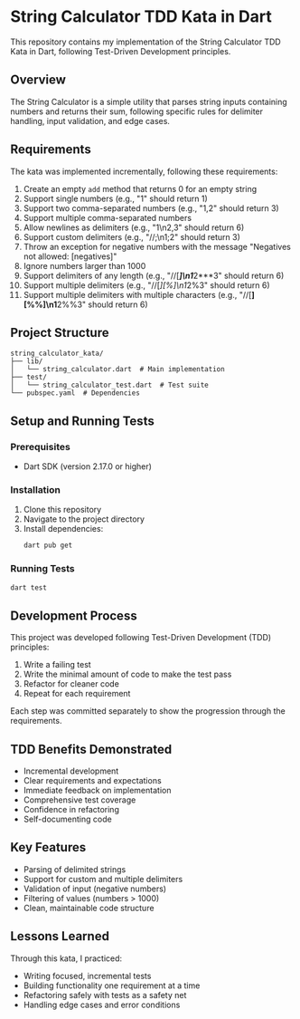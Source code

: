 # String Calculator TDD Kata in Dart

This repository contains my implementation of the String Calculator TDD Kata in Dart, following Test-Driven Development principles.

## Overview

The String Calculator is a simple utility that parses string inputs containing numbers and returns their sum, following specific rules for delimiter handling, input validation, and edge cases.

## Requirements

The kata was implemented incrementally, following these requirements:

1. Create an empty `add` method that returns 0 for an empty string
2. Support single numbers (e.g., "1" should return 1)
3. Support two comma-separated numbers (e.g., "1,2" should return 3)
4. Support multiple comma-separated numbers
5. Allow newlines as delimiters (e.g., "1\n2,3" should return 6)
6. Support custom delimiters (e.g., "//;\n1;2" should return 3)
7. Throw an exception for negative numbers with the message "Negatives not allowed: [negatives]"
8. Ignore numbers larger than 1000
9. Support delimiters of any length (e.g., "//[***]\n1***2***3" should return 6)
10. Support multiple delimiters (e.g., "//[*][%]\n1*2%3" should return 6)
11. Support multiple delimiters with multiple characters (e.g., "//[**][%%]\n1**2%%3" should return 6)

## Project Structure

```
string_calculator_kata/
├── lib/
│   └── string_calculator.dart  # Main implementation
├── test/
│   └── string_calculator_test.dart  # Test suite
└── pubspec.yaml  # Dependencies
```

## Setup and Running Tests

### Prerequisites

- Dart SDK (version 2.17.0 or higher)

### Installation

1. Clone this repository
2. Navigate to the project directory
3. Install dependencies:
   ```bash
   dart pub get
   ```

### Running Tests

```bash
dart test
```

## Development Process

This project was developed following Test-Driven Development (TDD) principles:

1. Write a failing test
2. Write the minimal amount of code to make the test pass
3. Refactor for cleaner code
4. Repeat for each requirement

Each step was committed separately to show the progression through the requirements.

## TDD Benefits Demonstrated

- Incremental development
- Clear requirements and expectations
- Immediate feedback on implementation
- Comprehensive test coverage
- Confidence in refactoring
- Self-documenting code

## Key Features

- Parsing of delimited strings
- Support for custom and multiple delimiters
- Validation of input (negative numbers)
- Filtering of values (numbers > 1000)
- Clean, maintainable code structure

## Lessons Learned

Through this kata, I practiced:
- Writing focused, incremental tests
- Building functionality one requirement at a time
- Refactoring safely with tests as a safety net
- Handling edge cases and error conditions
